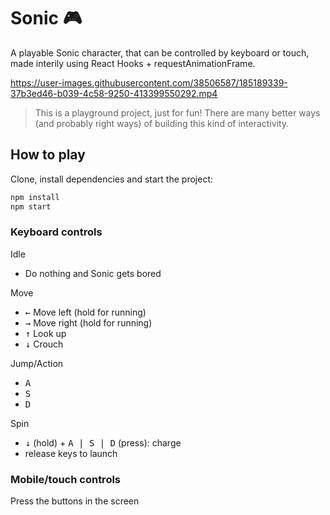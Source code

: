 # Sonic 🎮

A playable Sonic character, that can be controlled by keyboard or touch, made interily using React Hooks + requestAnimationFrame.


https://user-images.githubusercontent.com/38506587/185189339-37b3ed46-b039-4c58-9250-413399550292.mp4


> This is a playground project, just for fun! There are many better ways (and probably right ways) of building this kind of interactivity.

## How to play

Clone, install dependencies and start the project:

```sh
npm install
npm start
```

### Keyboard controls

Idle
- Do nothing and Sonic gets bored

Move
- <kbd>←</kbd>  Move left (hold for running)
- <kbd>→</kbd>  Move right (hold for running)
- <kbd>↑</kbd>  Look up
- <kbd>↓</kbd>  Crouch

Jump/Action
- <kbd>A</kbd>
- <kbd>S</kbd>
- <kbd>D</kbd>

Spin
- <kbd>↓</kbd> (hold) + <kbd>A | S | D</kbd> (press): charge
- release keys to launch

### Mobile/touch controls

Press the buttons in the screen
